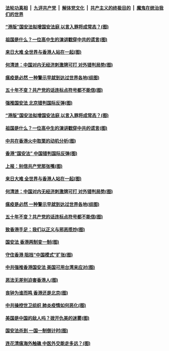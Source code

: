 

####  [法轮功真相](../../../../basic/blob/master/README.md?t=05270630) &nbsp;|&nbsp; [九评共产党](../../../../9ping.md/blob/master/README.md?t=05270630) &nbsp;|&nbsp; [解体党文化](../../../../jtdwh.md/blob/master/README.md?t=05270630)  &nbsp;|&nbsp; [共产主义的终极目的](../../../../gczydzjmd.md/blob/master/README.md?t=05270630) &nbsp;|&nbsp; [魔鬼在统治我们的世界](../../../../mgztzwmdsj.md/blob/master/README.md?t=05270630) 

#### [“港版”国安法拟增国安法庭 以言入罪将成常态？(图)](../pages/p4/934558.md?t=05270630) 

#### [祖国是什么？一位高中生的演讲戳穿中共的谎言(图)](../pages/p4/934497.md?t=05270630) 

#### [来日大难 全世界与香港人站在一起(图)](../pages/p4/934448.md?t=05270630) 

#### [何清涟：中国对内无经济刺激牌可打 对外错判局势(图)](../pages/p4/934440.md?t=05270630) 

#### [瘟疫是必然 一种警示早就到达过世界各地(组图)](../pages/p4/934381.md?t=05270630) 

#### [五十年不变？共产党的话连标点符号都不能信(图)](../pages/p4/934395.md?t=05270630) 

#### [强推国安法 北京错判国际反弹(图)](../pages/p4/934559.md?t=05270630) 

#### [“港版”国安法拟增国安法庭 以言入罪将成常态？(图)](../pages/p4/934558.md?t=05270630) 

#### [祖国是什么？一位高中生的演讲戳穿中共的谎言(图)](../pages/p4/934497.md?t=05270630) 

#### [中共在香港火中取栗的动机分析(图)](../pages/p4/934455.md?t=05270630) 

#### [香港“国安法” 中国错判国际反弹(图)](../pages/p4/934453.md?t=05270630) 

#### [上报：别信共产党那张嘴(图)](../pages/p4/934452.md?t=05270630) 

#### [来日大难 全世界与香港人站在一起(图)](../pages/p4/934448.md?t=05270630) 

#### [何清涟：中国对内无经济刺激牌可打 对外错判局势(图)](../pages/p4/934440.md?t=05270630) 

#### [瘟疫是必然 一种警示早就到达过世界各地(组图)](../pages/p4/934381.md?t=05270630) 

#### [五十年不变？共产党的话连标点符号都不能信(图)](../pages/p4/934395.md?t=05270630) 

#### [致香港手足：我们以正义与邪恶揽炒(图)](../pages/p4/934342.md?t=05270630) 

#### [国安法 香港两制变一制(图)](../pages/p4/934329.md?t=05270630) 

#### [守住香港 阻挡“中国模式”扩张(图)](../pages/p4/934341.md?t=05270630) 

#### [中共强推香港国安法 美国可用台湾来应对(图)](../pages/p4/934338.md?t=05270630) 

#### [恶法无差别迫害香港人(图)](../pages/p4/934325.md?t=05270630) 

#### [丧钟为谁而鸣 香港还是北京(图)](../pages/p4/934336.md?t=05270630) 

#### [中共操控世卫组织 肺炎疫情如何恶化(图)](../pages/p4/934268.md?t=05270630) 

#### [美国是中国的敌人吗？拨开仇美的迷雾(图)](../pages/p4/934263.md?t=05270630) 

#### [国安法杀到 一国一制倒计时(图)](../pages/p4/934240.md?t=05270630) 

#### [连花清瘟海外触礁 中医外交能走多远？(图)](../pages/p4/934224.md?t=05270630) 

